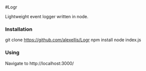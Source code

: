 #Logr

Lightweight event logger written in node.

### Installation
git clone https://github.com/alexellis/Logr
npm install
node index.js

### Using
Navigate to http://localhost:3000/